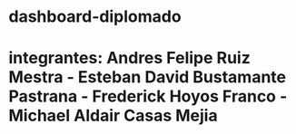 # dashboard-diplomado

# integrantes: Andres Felipe Ruiz Mestra - Esteban David Bustamante Pastrana - Frederick Hoyos Franco - Michael Aldair Casas Mejia
